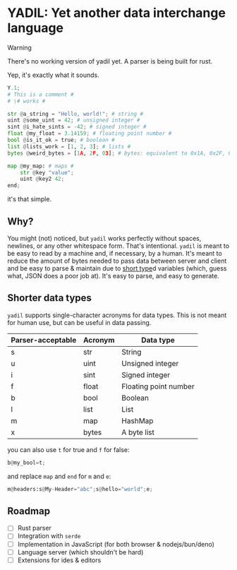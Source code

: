 # YADIL: Yet another data interchange language

> [!WARNING]
> There's no working version of yadil yet. A parser is being built for rust.

Yep, it's exactly what it sounds.

```py
Y.1;
# This is a comment #
# \# works #

str @a_string = "Hello, world!"; # string #
uint @some_uint = 42; # unsigned integer #
sint @i_hate_sints = -42; # signed integer #
float @my_float = 3.14159; # floating point number #
bool @is_it_ok = true; # boolean #
list @lists_work = [1, 2, 3]; # lists #
bytes @weird_bytes = [1A, 2F, 03]; # bytes: equivalent to 0x1A, 0x2F, 03 #

map @my_map: # maps #
    str @key "value";
    uint @key2 42;
end;
```

it's that simple.

## Why?

You might (not) noticed, but `yadil` works perfectly without spaces, newlines, or any other whitespace form. That's intentional. `yadil` is meant to be easy to read by a machine and, if necessary, by a human. It's meant to reduce the amount of bytes needed to pass data between server and client and be easy to parse & maintain due to [short type](#shorter-data-types)d variables (which, guess what, JSON does a poor job at). It's easy to parse, and easy to generate.

## Shorter data types

`yadil` supports single-character acronyms for data types. This is not meant for human use, but can be useful in data passing.

| Parser-acceptable | Acronym | Data type             |
| ----------------- | ------- | --------------------- |
| s                 | str     | String                |
| u                 | uint    | Unsigned integer      |
| i                 | sint    | Signed integer        |
| f                 | float   | Floating point number |
| b                 | bool    | Boolean               |
| l                 | list    | List                  |
| m                 | map     | HashMap               |
| x                 | bytes   | A byte list           |

you can also use `t` for true and `f` for false:

```py
b@my_bool=t;
```

and replace `map` and `end` for `m` and `e`:

```py
m@headers:s@My-Header="abc";s@hello="world";e;
```

## Roadmap

- [ ] Rust parser
- [ ] Integration with `serde`
- [ ] Implementation in JavaScript (for both browser & nodejs/bun/deno)
- [ ] Language server (which shouldn't be hard)
- [ ] Extensions for ides & editors

